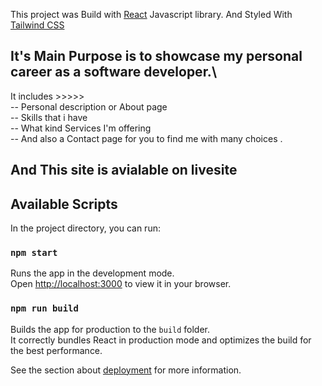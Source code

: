 This project was Build with [React](https://github.com/facebook/create-react-app) Javascript library.
And Styled With [Tailwind CSS](https://tailwindcss.com/)

## It's Main Purpose is to showcase my personal career as a software developer.\

It includes >>>>> \
-- Personal description or About page \
-- Skills that i have \
-- What kind Services I'm offering \
-- And also a Contact page for you to find me with many choices .

## And This site is avialable on livesite

## Available Scripts

In the project directory, you can run:

### `npm start`

Runs the app in the development mode.\
Open [http://localhost:3000](http://localhost:3000) to view it in your browser.

### `npm run build`

Builds the app for production to the `build` folder.\
It correctly bundles React in production mode and optimizes the build for the best performance.

See the section about [deployment](https://facebook.github.io/create-react-app/docs/deployment) for more information.
